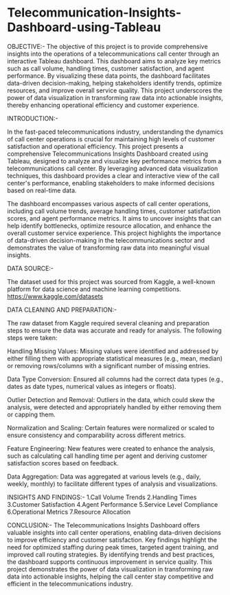 # Telecommunication-Insights-Dashboard-using-Tableau

OBJECTIVE:-
The objective of this project is to provide comprehensive insights into the operations of a telecommunications call center through an interactive Tableau dashboard. This dashboard aims to analyze key metrics such as call volume, handling times, customer satisfaction, and agent performance. By visualizing these data points, the dashboard facilitates data-driven decision-making, helping stakeholders identify trends, optimize resources, and improve overall service quality. This project underscores the power of data visualization in transforming raw data into actionable insights, thereby enhancing operational efficiency and customer experience.

INTRODUCTION:-

In the fast-paced telecommunications industry, understanding the dynamics of call center operations is crucial for maintaining high levels of customer satisfaction and operational efficiency. This project presents a comprehensive Telecommunications Insights Dashboard created using Tableau, designed to analyze and visualize key performance metrics from a telecommunications call center. By leveraging advanced data visualization techniques, this dashboard provides a clear and interactive view of the call center's performance, enabling stakeholders to make informed decisions based on real-time data.

The dashboard encompasses various aspects of call center operations, including call volume trends, average handling times, customer satisfaction scores, and agent performance metrics. It aims to uncover insights that can help identify bottlenecks, optimize resource allocation, and enhance the overall customer service experience. This project highlights the importance of data-driven decision-making in the telecommunications sector and demonstrates the value of transforming raw data into meaningful visual insights.

DATA SOURCE:-

The dataset used for this project was sourced from Kaggle, a well-known platform for data science and machine learning competitions.
https://www.kaggle.com/datasets

DATA CLEANING AND PREPARATION:-

The raw dataset from Kaggle required several cleaning and preparation steps to ensure the data was accurate and ready for analysis. The following steps were taken:

Handling Missing Values: 
Missing values were identified and addressed by either filling them with appropriate statistical measures (e.g., mean, median) or removing rows/columns with a significant number of missing entries.

Data Type Conversion: 
Ensured all columns had the correct data types (e.g., dates as date types, numerical values as integers or floats).

Outlier Detection and Removal: 
Outliers in the data, which could skew the analysis, were detected and appropriately handled by either removing them or capping them.

Normalization and Scaling: 
Certain features were normalized or scaled to ensure consistency and comparability across different metrics.

Feature Engineering:
New features were created to enhance the analysis, such as calculating call handling time per agent and deriving customer satisfaction scores based on feedback.

Data Aggregation:
Data was aggregated at various levels (e.g., daily, weekly, monthly) to facilitate different types of analysis and visualizations.



INSIGHTS AND FINDINGS:-
1.Call Volume Trends
2.Handling Times
3.Customer Satisfaction
4.Agent Performance
5.Service Level Compliance
6.Operational Metrics
7.Resource Allocation

CONCLUSION:-
The Telecommunications Insights Dashboard offers valuable insights into call center operations, enabling data-driven decisions to improve efficiency and customer satisfaction. Key findings highlight the need for optimized staffing during peak times, targeted agent training, and improved call routing strategies. By identifying trends and best practices, the dashboard supports continuous improvement in service quality. This project demonstrates the power of data visualization in transforming raw data into actionable insights, helping the call center stay competitive and efficient in the telecommunications industry.



